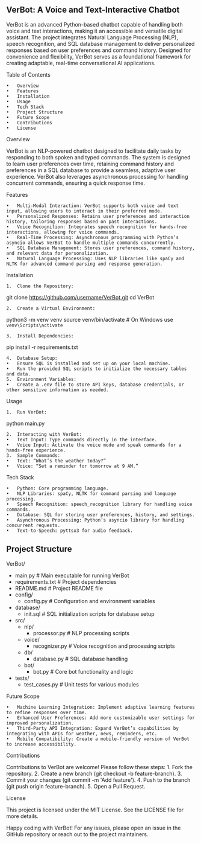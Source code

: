 ## **VerBot: A Voice and Text-Interactive Chatbot**

VerBot is an advanced Python-based chatbot capable of handling both voice and text interactions, making it an accessible and versatile digital assistant. The project integrates Natural Language Processing (NLP), speech recognition, and SQL database management to deliver personalized responses based on user preferences and command history. Designed for convenience and flexibility, VerBot serves as a foundational framework for creating adaptable, real-time conversational AI applications.

Table of Contents

	•	Overview
	•	Features
	•	Installation
	•	Usage
	•	Tech Stack
	•	Project Structure
	•	Future Scope
	•	Contributions
	•	License

Overview

VerBot is an NLP-powered chatbot designed to facilitate daily tasks by responding to both spoken and typed commands. The system is designed to learn user preferences over time, retaining command history and preferences in a SQL database to provide a seamless, adaptive user experience. VerBot also leverages asynchronous processing for handling concurrent commands, ensuring a quick response time.

Features

	•	Multi-Modal Interaction: VerBot supports both voice and text input, allowing users to interact in their preferred mode.
	•	Personalized Responses: Retains user preferences and interaction history, tailoring responses based on past interactions.
	•	Voice Recognition: Integrates speech recognition for hands-free interactions, allowing for voice commands.
	•	Real-Time Processing: Asynchronous programming with Python’s asyncio allows VerBot to handle multiple commands concurrently.
	•	SQL Database Management: Stores user preferences, command history, and relevant data for personalization.
	•	Natural Language Processing: Uses NLP libraries like spaCy and NLTK for advanced command parsing and response generation.

Installation

	1.	Clone the Repository:

git clone https://github.com/username/VerBot.git
cd VerBot


	2.	Create a Virtual Environment:

python3 -m venv venv
source venv/bin/activate  # On Windows use `venv\Scripts\activate`


	3.	Install Dependencies:

pip install -r requirements.txt


	4.	Database Setup:
	•	Ensure SQL is installed and set up on your local machine.
	•	Run the provided SQL scripts to initialize the necessary tables and data.
	5.	Environment Variables:
	•	Create a .env file to store API keys, database credentials, or other sensitive information as needed.

Usage

	1.	Run VerBot:

python main.py


	2.	Interacting with VerBot:
	•	Text Input: Type commands directly in the interface.
	•	Voice Input: Activate the voice mode and speak commands for a hands-free experience.
	3.	Sample Commands:
	•	Text: “What’s the weather today?”
	•	Voice: “Set a reminder for tomorrow at 9 AM.”

Tech Stack

	•	Python: Core programming language.
	•	NLP Libraries: spaCy, NLTK for command parsing and language processing.
	•	Speech Recognition: speech_recognition library for handling voice commands.
	•	Database: SQL for storing user preferences, history, and settings.
	•	Asynchronous Processing: Python’s asyncio library for handling concurrent requests.
	•	Text-to-Speech: pyttsx3 for audio feedback.

## Project Structure

VerBot/
- main.py                # Main executable for running VerBot
- requirements.txt       # Project dependencies
- README.md              # Project README file
- config/
    - config.py          # Configuration and environment variables
- database/
    - init.sql           # SQL initialization scripts for database setup
- src/
    - nlp/
        - processor.py    # NLP processing scripts
    - voice/
        - recognizer.py   # Voice recognition and processing scripts
    - db/
        - database.py     # SQL database handling
    - bot/
        - bot.py          # Core bot functionality and logic
- tests/
    - test_cases.py      # Unit tests for various modules    

Future Scope

	•	Machine Learning Integration: Implement adaptive learning features to refine responses over time.
	•	Enhanced User Preferences: Add more customizable user settings for improved personalization.
	•	Third-Party API Integration: Expand VerBot’s capabilities by integrating with APIs for weather, news, reminders, etc.
	•	Mobile Compatibility: Create a mobile-friendly version of VerBot to increase accessibility.

Contributions

Contributions to VerBot are welcome! Please follow these steps:
	1.	Fork the repository.
	2.	Create a new branch (git checkout -b feature-branch).
	3.	Commit your changes (git commit -m 'Add feature').
	4.	Push to the branch (git push origin feature-branch).
	5.	Open a Pull Request.

License

This project is licensed under the MIT License. See the LICENSE file for more details.

Happy coding with VerBot! For any issues, please open an issue in the GitHub repository or reach out to the project maintainers.
